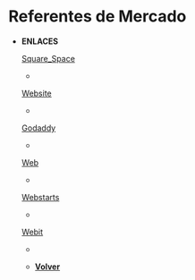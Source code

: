 # Referentes de Mercado

+ **ENLACES**

    [Square_Space](https://www.squarespace.com/)
    + >
    [Website](https://www.website.com/)
    + >
    [Godaddy](https://www.godaddy.com )
    + >
    [Web](https://www.web.com/)
    + >
    [Webstarts](https://www.webstarts.com/)
    + >
    [Webit](https://www.webit.com/)
    + >
    
    
   + [**Volver**](/README.md)